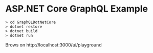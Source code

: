 # ASP.NET Core GraphQL Example

```
> cd GraphQLDotNetCore
> dotnet restore
> dotnet build
> dotnet run
```
Brows on http://localhost:3000/ui/playground
